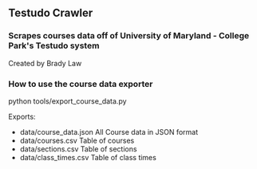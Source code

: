 ## Testudo Crawler ##
### Scrapes courses data off of University of Maryland - College Park's Testudo system ###
Created by Brady Law

### How to use the course data exporter ###
python tools/export_course_data.py

Exports:
*   data/course_data.json All Course data in JSON format
*   data/courses.csv  Table of courses
*   data/sections.csv Table of sections
*   data/class_times.csv  Table of class times